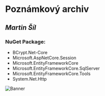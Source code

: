 # Poznámkový archiv
*Martin Šíl*
---
### NuGet Package:
- BCrypt.Net-Core
- Microsoft.AspNetCore.Session
- Microsoft.EntityFrameworkCore
- Microsoft.EntityFrameworkCore.SqlServer
- Microsoft.EntityFrameworkCore.Tools
- System.Net.Http


![Banner](https://cdn.discordapp.com/attachments/911393922310373379/965376971913695252/poznamkovy-archiv.png)
